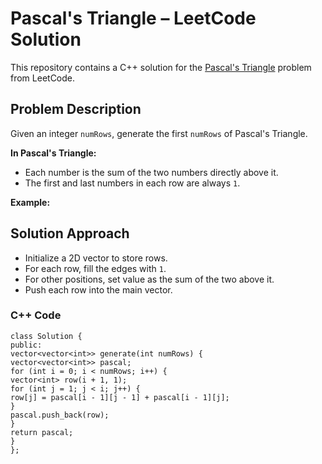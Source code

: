 # Pascal's Triangle – LeetCode Solution

This repository contains a C++ solution for the [Pascal's Triangle](https://leetcode.com/problems/pascals-triangle/) problem from LeetCode.

## Problem Description

Given an integer `numRows`, generate the first `numRows` of Pascal's Triangle.

**In Pascal's Triangle:**
- Each number is the sum of the two numbers directly above it.
- The first and last numbers in each row are always `1`.

**Example:**


## Solution Approach

- Initialize a 2D vector to store rows.
- For each row, fill the edges with `1`.
- For other positions, set value as the sum of the two above it.
- Push each row into the main vector.

### C++ Code

```
class Solution {
public:
vector<vector<int>> generate(int numRows) {
vector<vector<int>> pascal;
for (int i = 0; i < numRows; i++) {
vector<int> row(i + 1, 1);
for (int j = 1; j < i; j++) {
row[j] = pascal[i - 1][j - 1] + pascal[i - 1][j];
}
pascal.push_back(row);
}
return pascal;
}
};
```
